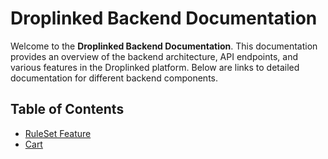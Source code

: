 # Droplinked Backend Documentation

Welcome to the **Droplinked Backend Documentation**. This documentation provides an overview of the backend architecture, API endpoints, and various features in the Droplinked platform. Below are links to detailed documentation for different backend components.

## Table of Contents

- [RuleSet Feature](./ruleset.md)
- [Cart ](./cart.md)
